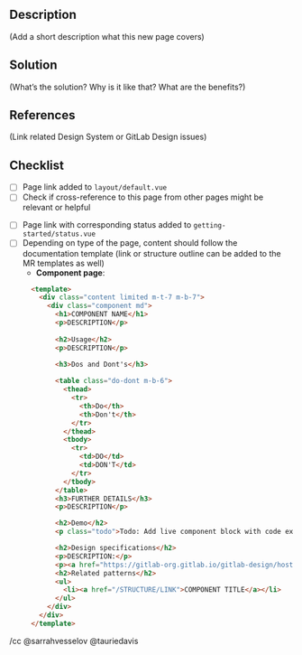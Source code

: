 <!-- Please  -->

## Description

(Add a short description what this new page covers)

## Solution

(What’s the solution? Why is it like that? What are the benefits?)

## References

(Link related Design System or GitLab Design issues)

## Checklist

* [ ] Page link added to `layout/default.vue`
* [ ] Check if cross-reference to this page from other pages might be relevant or helpful
<!-- For component pages only (pages/components/) -->
* [ ] Page link with corresponding status added to `getting-started/status.vue`
* [ ] Depending on type of the page, content should follow the documentation template (link or structure outline can be added to the MR templates as well)
  * **Component page**:
  ```html
    <template>
      <div class="content limited m-t-7 m-b-7">
        <div class="component md">
          <h1>COMPONENT NAME</h1>
          <p>DESCRIPTION</p>
          
          <h2>Usage</h2>
          <p>DESCRIPTION</p>

          <h3>Dos and Dont's</h3>
          
          <table class="do-dont m-b-6">
            <thead>
              <tr>
                <th>Do</th>
                <th>Don't</th>
              </tr>
            </thead>
            <tbody>
              <tr>
                <td>DO</td>
                <td>DON'T</td>
              </tr>
            </tbody>
          </table>
          <h3>FURTHER DETAILS</h3>
          <p>DESCRIPTION</p>

          <h2>Demo</h2>
          <p class="todo">Todo: Add live component block with code example</p>

          <h2>Design specifications</h2>
          <p>DESCRIPTION:</p>    
          <p><a href="https://gitlab-org.gitlab.io/gitlab-design/hosted/design-gitlab-specs/LINK/">Sketch Measure Preview for COMPONENT</a></p>
          <h2>Related patterns</h2>
          <ul>
            <li><a href="/STRUCTURE/LINK">COMPONENT TITLE</a></li>
          </ul>
        </div>
      </div>
    </template>
  ```

/cc @sarrahvesselov @tauriedavis
